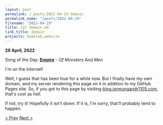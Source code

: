 ```yaml
---
layout: post
permalink: /_posts/2022-04-29-domain
permalink_name: "/posts/2022-04-29"
filename: "2022-04-29"
title: cat domain.md
link_title: domain
projects: homelab,website
---
```

**29 April, 2022**

Song of the Day: [**Empire**](https://youtu.be/H2lzxGcbz-g) - *Of Monsters And Men*

I'm on the internet!

Well, I guess that has been true for a while now. But I finally have my own domain, and my server rendering this page on it in addition to my GitHub Pages site. So, if you got to this page by visiting [blog.jormungandr1105.com](http://blog.jormungandr1105.com), that's cool as hell.

If not, try it! Hopefully it isn't down. If it is, I'm sorry, that'll probably tend to happen.

[< Prev](/_posts/2022-04-28-starfield_images_4_a_new_hope)    [Next >](/_posts/2022-04-30-quality_of_life_fixes)
